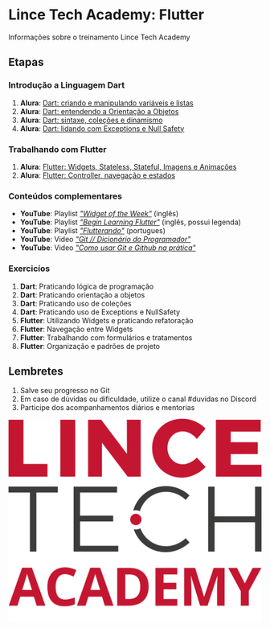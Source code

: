 # Lince Tech Academy: Flutter
Informações sobre o treinamento Lince Tech Academy

## Etapas

### Introdução a Linguagem Dart
 1. __Alura__: [Dart: criando e manipulando variáveis e listas](https://www.alura.com.br/curso-online-dart-variaveis-listas)
 2. __Alura__: [Dart: entendendo a Orientação a Objetos](https://www.alura.com.br/curso-online-dart-entendendo-orientacao-objetos)
 3. __Alura__: [Dart: sintaxe, coleções e dinamismo](https://www.alura.com.br/curso-online-dart-sintaxe-colecoes-dinamismo)
 4. __Alura__: [Dart: lidando com Exceptions e Null Safety](https://www.alura.com.br/curso-online-dart-lidando-exceptions-null-safety)
 
### Trabalhando com Flutter
 1. __Alura__: [Flutter: Widgets, Stateless, Stateful, Imagens e Animações](https://www.alura.com.br/curso-online-flutter-widgets-stateless-stateful-imagens-animacoes)
 2. __Alura__: [Flutter: Controller, navegação e estados](https://www.alura.com.br/curso-online-flutter-controller-navegacao-estados)
 
### Conteúdos complementares
 - __YouTube__: Playlist [_"Widget of the Week"_](https://www.youtube.com/playlist?list=PLjxrf2q8roU23XGwz3Km7sQZFTdB996iG) (inglês)
 - __YouTube__: Playlist [_"Begin Learning Flutter"_](https://youtube.com/playlist?list=PLjxrf2q8roU3wk7CDw4RfV3mEwOJbjx1k) (inglês, possui legenda)
 - __YouTube__: Playlist [_"Flutterando"_](https://www.youtube.com/playlist?list=PLlBnICoI-g-fuy5jZiCufhFip1BlBswI7) (portugues)
 - __YouTube__: Video [_"Git // Dicionário do Programador"_](https://www.youtube.com/watch?v=za5KWZ5pRag&ab_channel=C%C3%B3digoFonteTV)
 - __YouTube__: Video [_"Como usar Git e Github na prática"_](https://www.youtube.com/watch?v=2alg7MQ6_sI&ab_channel=Rocketseat)
 
### Exercicíos
 1. __Dart__: Praticando lógica de programação
 2. __Dart__: Praticando orientação a objetos
 3. __Dart__: Praticando uso de coleções
 4. __Dart__: Praticando uso de Exceptions e NullSafety
 5. __Flutter__: Utilizando Widgets e praticando refatoração
 6. __Flutter__: Navegação entre Widgets
 7. __Flutter__: Trabalhando com formulários e tratamentos
 8. __Flutter__: Organização e padrões de projeto

## Lembretes

1. Salve seu progresso no Git
2. Em caso de dúvidas ou dificuldade, utilize o canal #duvidas no Discord
3. Participe dos acompanhamentos diários e mentorias

![Logo Lince Tech Academy](LINCE%20TECH%20ACADEMY.png "Lince Tech Academy")
